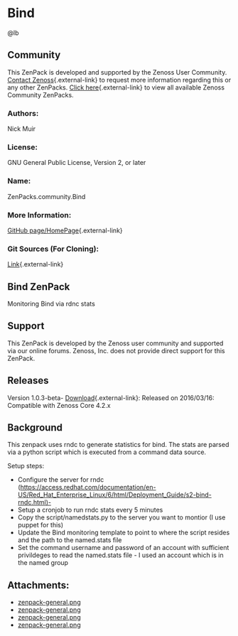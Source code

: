 # Bind

@lb[](img/zenpack-zenpack-general.png)

## Community

This ZenPack is developed and supported by the Zenoss User Community.
[Contact Zenoss](https://tryit.zenoss.com/zenpack-contact/){.external-link} to
request more information regarding this or any other ZenPacks. [Click here](https://zenoss.com/product/zenpacks?f%5B0%5D=im_field_zenpack_category:1021){.external-link} to
view all available Zenoss Community ZenPacks.

### Authors:

Nick Muir

### License:

GNU General Public License, Version 2, or later

### Name:

ZenPacks.community.Bind

### More Information:

[GitHub page/HomePage](https://github.com/nickmuir/ZenPacks.community.Bind){.external-link}

### Git Sources (For Cloning):

[Link](https://github.com/nickmuir/ZenPacks.community.Bind.git){.external-link}

## Bind ZenPack

Monitoring Bind via rdnc stats

## Support

This ZenPack is developed by the Zenoss user community and supported via
our online forums. Zenoss, Inc. does not provide direct support for this
ZenPack.

## Releases

Version 1.0.3-beta- [Download](https://storage.googleapis.com/zenpacks/ZenPacks.community.Bind/1.0.3-beta/ZenPacks.community.Bind-1.0.3-beta.egg){.external-link}:   Released on 2016/03/16:   Compatible with Zenoss Core 4.2.x

## Background

This zenpack uses rndc to generate statistics for bind. The stats are
parsed via a python script which is executed from a command data source.

Setup steps:

-   Configure the server for rndc
    (<https://access.redhat.com/documentation/en-US/Red_Hat_Enterprise_Linux/6/html/Deployment_Guide/s2-bind-rndc.html)->
-   Setup a cronjob to run rndc stats every 5 minutes
-   Copy the script/namedstats.py to the server you want to montior (I
    use puppet for this)
-   Update the Bind monitoring template to point to where the script
    resides and the path to the named.stats file
-   Set the command username and password of an account with sufficient
    privildeges to read the named.stats file - I used an account which
    is in the named group

## Attachments:

-   [zenpack-general.png](img/zenpack-zenpack-general.png)
-   [zenpack-general.png](img/zenpack-zenpack-general.png)
-   [zenpack-general.png](img/zenpack-zenpack-general.png)
-   [zenpack-general.png](img/zenpack-zenpack-general.png)

